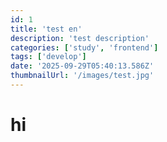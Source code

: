 ```yaml
---
id: 1
title: 'test en'
description: 'test description'
categories: ['study', 'frontend']
tags: ['develop']
date: '2025-09-29T05:40:13.586Z'
thumbnailUrl: '/images/test.jpg'
---
```


# hi
